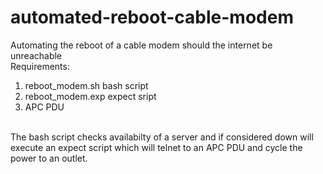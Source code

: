# automated-reboot-cable-modem
Automating the reboot of a cable modem should the internet be unreachable
<br>
Requirements:
<br>
1) reboot_modem.sh bash script
2) reboot_modem.exp expect sript
3) APC PDU
<br>
The bash script checks availabilty of a server and if considered down will execute an expect script which will telnet to an APC PDU
and cycle the power to an outlet.
